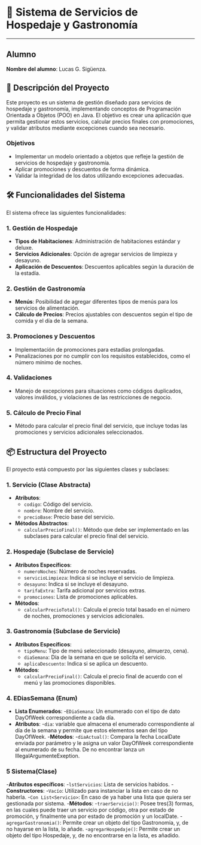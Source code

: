 # 🏨 Sistema de Servicios de Hospedaje y Gastronomía

---

## Alumno
**Nombre del alumno**: Lucas G. Sigüenza.

## 📄 Descripción del Proyecto

Este proyecto es un sistema de gestión diseñado para servicios de hospedaje y gastronomía, implementando conceptos de Programación Orientada a Objetos (POO) en Java. El objetivo es crear una aplicación que permita gestionar estos servicios, calcular precios finales con promociones, y validar atributos mediante excepciones cuando sea necesario.

### Objetivos
- Implementar un modelo orientado a objetos que refleje la gestión de servicios de hospedaje y gastronomía.
- Aplicar promociones y descuentos de forma dinámica.
- Validar la integridad de los datos utilizando excepciones adecuadas.

## 🛠️ Funcionalidades del Sistema

El sistema ofrece las siguientes funcionalidades:

### 1. Gestión de Hospedaje
- **Tipos de Habitaciones**: Administración de habitaciones estándar y deluxe.
- **Servicios Adicionales**: Opción de agregar servicios de limpieza y desayuno.
- **Aplicación de Descuentos**: Descuentos aplicables según la duración de la estadía.

### 2. Gestión de Gastronomía
- **Menús**: Posibilidad de agregar diferentes tipos de menús para los servicios de alimentación.
- **Cálculo de Precios**: Precios ajustables con descuentos según el tipo de comida y el día de la semana.

### 3. Promociones y Descuentos
- Implementación de promociones para estadías prolongadas.
- Penalizaciones por no cumplir con los requisitos establecidos, como el número mínimo de noches.

### 4. Validaciones
- Manejo de excepciones para situaciones como códigos duplicados, valores inválidos, y violaciones de las restricciones de negocio.

### 5. Cálculo de Precio Final
- Método para calcular el precio final del servicio, que incluye todas las promociones y servicios adicionales seleccionados.

## 📦 Estructura del Proyecto

El proyecto está compuesto por las siguientes clases y subclases:

### 1. **Servicio** (Clase Abstracta)
- **Atributos**:
   - `codigo`: Código del servicio.
   - `nombre`: Nombre del servicio.
   - `precioBase`: Precio base del servicio.
- **Métodos Abstractos**:
   - `calcularPrecioFinal()`: Método que debe ser implementado en las subclases para calcular el precio final del servicio.

### 2. **Hospedaje** (Subclase de Servicio)
- **Atributos Específicos**:
   - `numeroNoches`: Número de noches reservadas.
   - `servicioLimpieza`: Indica si se incluye el servicio de limpieza.
   - `desayuno`: Indica si se incluye el desayuno.
   - `tarifaExtra`: Tarifa adicional por servicios extras.
   - `promociones`: Lista de promociones aplicables.
- **Métodos**:
   - `calcularPrecioTotal()`: Calcula el precio total basado en el número de noches, promociones y servicios adicionales.

### 3. **Gastronomía** (Subclase de Servicio)
- **Atributos Específicos**:
   - `tipoMenu`: Tipo de menú seleccionado (desayuno, almuerzo, cena).
   - `diaSemana`: Día de la semana en que se solicita el servicio.
   - `aplicaDescuento`: Indica si se aplica un descuento.
- **Métodos**:
   - `calcularPrecioFinal()`: Calcula el precio final de acuerdo con el menú y las promociones disponibles.

### 4. **EDiasSemana** (Enum)
- **Lista Enumerados**:
     -`EDiaSemana`: Un enumerado con el tipo de dato DayOfWeek correspondiente a cada día.
- **Atributos**:
     -`dia`: variable que almacena el enumerado correspondiente al día de la semana y permite que estos elementos sean del tipo DayOfWeek.
-**Métodos**:
  -`diaActual()`: Compara la fecha LocalDate enviada por parámetro y le asigna un valor DayOfWeek correspondiente al enumerado de su fecha. De no encontrar lanza un IllegalArgumenteExeption.
  
### 5 **Sistema**(Clase)
-**Atributos específicos**:
   -`lstServicios`: Lista de servicios habidos.
-**Constructores**:
   -`Vacío`: Utilizado para instanciar la lista en caso de no haberla.
   -`Con List<Servicio>`: En caso de ya haber una lista que quiera ser gestionada por sistema.
-**Métodos**:
   -`traerServicio()`: Posee tres(3) formas, en las cuales puede traer un servicio por código, otra por estado de promoción, y finalmente una por estado de promoción y un localDate.
   -`agregarGastronomia()`: Permite crear un objeto del tipo Gastronomia, y, de no hayarse en la lista, lo añade.
   -`agregarHospedaje()`: Permite crear un objeto del tipo Hospedaje, y, de no encontrarse en la lista, es añadido.
